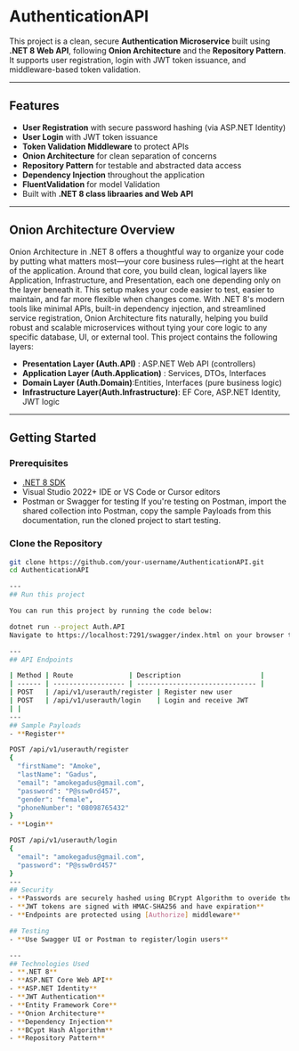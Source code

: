 # AuthenticationAPI

This project is a clean, secure **Authentication Microservice** built using **.NET 8 Web API**, following **Onion Architecture** and the **Repository Pattern**. It supports user registration, login with JWT token issuance, and middleware-based token validation.

---

## Features

- **User Registration** with secure password hashing (via ASP.NET Identity)
- **User Login** with JWT token issuance
- **Token Validation Middleware** to protect APIs
- **Onion Architecture** for clean separation of concerns
- **Repository Pattern** for testable and abstracted data access
- **Dependency Injection** throughout the application
- **FluentValidation** for model Validation
- Built with **.NET 8 class libraaries and Web API** 

---
## Onion Architecture Overview
Onion Architecture in .NET 8 offers a thoughtful way to organize your code by putting what matters most—your core business rules—right at the heart of the application. Around that core, you build clean, logical layers like Application, Infrastructure, and Presentation, each one depending only on the layer beneath it. This setup makes your code easier to test, easier to maintain, and far more flexible when changes come. With .NET 8's modern tools like minimal APIs, built-in dependency injection, and streamlined service registration, Onion Architecture fits naturally, helping you build robust and scalable microservices without tying your core logic to any specific database, UI, or external tool.
This project contains the following layers: 
- **Presentation Layer (Auth.API)** : ASP.NET Web API (controllers)
- **Application Layer (Auth.Application)** : Services, DTOs, Interfaces
- **Domain Layer (Auth.Domain)**:Entities, Interfaces (pure business logic)
- **Infrastructure Layer(Auth.Infrastructure)**: EF Core, ASP.NET Identity, JWT logic

---
## Getting Started

### Prerequisites

- [.NET 8 SDK](https://dotnet.microsoft.com/download)
- Visual Studio 2022+ IDE or VS Code or Cursor editors
- Postman or Swagger for testing
If you're testing on Postman, import the shared collection into Postman, copy the sample Payloads from this documentation, run the cloned project to start testing.

### Clone the Repository

```bash
git clone https://github.com/your-username/AuthenticationAPI.git
cd AuthenticationAPI

---
## Run this project

You can run this project by running the code below:

dotnet run --project Auth.API
Navigate to https://localhost:7291/swagger/index.html on your browser to explore the API.

---
## API Endpoints

| Method | Route              | Description                    |
| ------ | ------------------ | ------------------------------ |
| POST   | /api/v1/userauth/register | Register new user              |
| POST   | /api/v1/userauth/login    | Login and receive JWT          |
| |
---
## Sample Payloads
- **Register**

POST /api/v1/userauth/register
{
  "firstName": "Amoke",
  "lastName": "Gadus",
  "email": "amokegadus@gmail.com",
  "password": "P@ssw0rd457",
  "gender": "female",
  "phoneNumber": "08098765432"
}
- **Login**

POST /api/v1/userauth/login
{
  "email": "amokegadus@gmail.com",
  "password": "P@ssw0rd457"
}
---
## Security
- **Passwords are securely hashed using BCrypt Algorithm to overide the default ASP.NET Identity Password Harsher**
- **JWT tokens are signed with HMAC-SHA256 and have expiration**
- **Endpoints are protected using [Authorize] middleware**

## Testing
- **Use Swagger UI or Postman to register/login users**

---
## Technologies Used
- **.NET 8**
- **ASP.NET Core Web API**
- **ASP.NET Identity**
- **JWT Authentication**
- **Entity Framework Core**
- **Onion Architecture**
- **Dependency Injection**
- **BCypt Hash Algorithm**
- **Repository Pattern**
